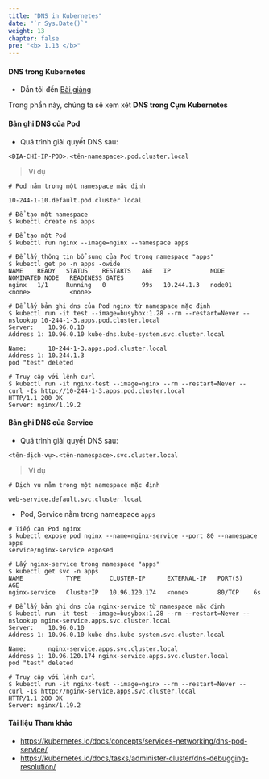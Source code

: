 ```yaml
---
title: "DNS in Kubernetes"
date: "`r Sys.Date()`"
weight: 13
chapter: false
pre: "<b> 1.13 </b>"
---
```



#### DNS trong Kubernetes

  - Dẫn tôi đến [Bài giảng](https://kodekloud.com/topic/dns-in-kubernetes/)

Trong phần này, chúng ta sẽ xem xét **DNS trong Cụm Kubernetes**

#### Bản ghi DNS của Pod

- Quá trình giải quyết DNS sau:

```plaintext
<ĐỊA-CHỈ-IP-POD>.<tên-namespace>.pod.cluster.local
```
> Ví dụ
```plaintext
# Pod nằm trong một namespace mặc định

10-244-1-10.default.pod.cluster.local
```

```plaintext
# Để tạo một namespace
$ kubectl create ns apps

# Để tạo một Pod
$ kubectl run nginx --image=nginx --namespace apps

# Để lấy thông tin bổ sung của Pod trong namespace "apps"
$ kubectl get po -n apps -owide
NAME    READY   STATUS    RESTARTS   AGE   IP           NODE     NOMINATED NODE   READINESS GATES
nginx   1/1     Running   0          99s   10.244.1.3   node01   <none>           <none>

# Để lấy bản ghi dns của Pod nginx từ namespace mặc định
$ kubectl run -it test --image=busybox:1.28 --rm --restart=Never -- nslookup 10-244-1-3.apps.pod.cluster.local
Server:    10.96.0.10
Address 1: 10.96.0.10 kube-dns.kube-system.svc.cluster.local

Name:      10-244-1-3.apps.pod.cluster.local
Address 1: 10.244.1.3
pod "test" deleted

# Truy cập với lệnh curl
$ kubectl run -it nginx-test --image=nginx --rm --restart=Never -- curl -Is http://10-244-1-3.apps.pod.cluster.local
HTTP/1.1 200 OK
Server: nginx/1.19.2

```

#### Bản ghi DNS của Service

- Quá trình giải quyết DNS sau:

```plaintext
<tên-dịch-vụ>.<tên-namespace>.svc.cluster.local
```
> Ví dụ
```plaintext
# Dịch vụ nằm trong một namespace mặc định

web-service.default.svc.cluster.local
```
- Pod, Service nằm trong namespace `apps`

```plaintext
# Tiếp cận Pod nginx
$ kubectl expose pod nginx --name=nginx-service --port 80 --namespace apps
service/nginx-service exposed

# Lấy nginx-service trong namespace "apps"
$ kubectl get svc -n apps
NAME            TYPE        CLUSTER-IP      EXTERNAL-IP   PORT(S)   AGE
nginx-service   ClusterIP   10.96.120.174   <none>        80/TCP    6s

# Để lấy bản ghi dns của nginx-service từ namespace mặc định
$ kubectl run -it test --image=busybox:1.28 --rm --restart=Never -- nslookup nginx-service.apps.svc.cluster.local
Server:    10.96.0.10
Address 1: 10.96.0.10 kube-dns.kube-system.svc.cluster.local

Name:      nginx-service.apps.svc.cluster.local
Address 1: 10.96.120.174 nginx-service.apps.svc.cluster.local
pod "test" deleted

# Truy cập với lệnh curl
$ kubectl run -it nginx-test --image=nginx --rm --restart=Never -- curl -Is http://nginx-service.apps.svc.cluster.local
HTTP/1.1 200 OK
Server: nginx/1.19.2

```

#### Tài liệu Tham khảo

- https://kubernetes.io/docs/concepts/services-networking/dns-pod-service/
- https://kubernetes.io/docs/tasks/administer-cluster/dns-debugging-resolution/